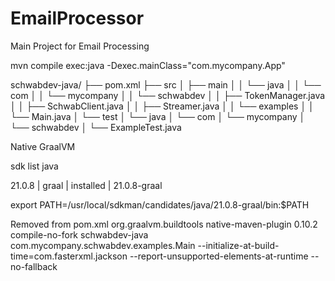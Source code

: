 # EmailProcessor
Main Project for Email Processing

mvn compile exec:java -Dexec.mainClass="com.mycompany.App"

schwabdev-java/
├── pom.xml
├── src
│   ├── main
│   │   └── java
│   │       └── com
│   │           └── mycompany
│   │               └── schwabdev
│   │                   ├── TokenManager.java
│   │                   ├── SchwabClient.java
│   │                   ├── Streamer.java
│   │                   └── examples
│   │                       └── Main.java
│   └── test
│       └── java
│           └── com
│               └── mycompany
│                   └── schwabdev
│                       └── ExampleTest.java



Native GraalVM

sdk list java

 21.0.8       | graal   | installed  | 21.0.8-graal

export PATH=/usr/local/sdkman/candidates/java/21.0.8-graal/bin:$PATH


Removed from pom.xml
            <!-- GraalVM Native Image -->
            <plugin>
                <groupId>org.graalvm.buildtools</groupId>
                <artifactId>native-maven-plugin</artifactId>
                <version>0.10.2</version>
                <executions>
                    <execution>
                        <goals>
                            <goal>compile-no-fork</goal>
                        </goals>
                    </execution>
                </executions>
                <configuration>
                    <imageName>schwabdev-java</imageName>
                    <mainClass>com.mycompany.schwabdev.examples.Main</mainClass>
                    <buildArgs>
                        <!-- Enable reflection for Jackson -->
                        --initialize-at-build-time=com.fasterxml.jackson
                        --report-unsupported-elements-at-runtime
                        --no-fallback
                    </buildArgs>
                </configuration>
            </plugin>
